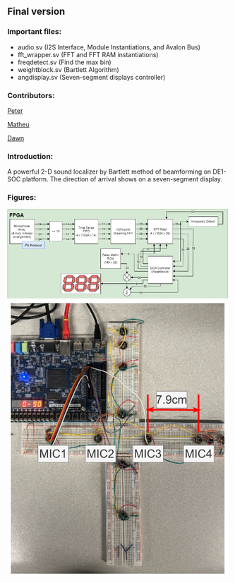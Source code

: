 ## Final version
### Important files: 
+ audio.sv (I2S Interface, Module Instantiations, and Avalon Bus)
+ fft\_wrapper.sv (FFT and FFT RAM instantiations)
+ freqdetect.sv (Find the max bin)
+ weightblock.sv (Bartlett Algorithm)
+ angdisplay.sv (Seven-segment displays controller)
### Contributors:
[Peter](https://github.com/PeterW-XD)

[Matheu](https://github.com/matheucampbell)

[Dawn](https://github.com/dawn-yoo)

### Introduction:
A powerful 2-D sound localizer by Bartlett method of beamforming on DE1-SOC platform. The direction of arrival shows on a seven-segment display.

### Figures:
<img src="./SoundLocalizerBlockDiagram.png" alt="image" width="500" height="auto">

<img src="./MicArrayNoted.png" alt="image" width="500" height="auto">

